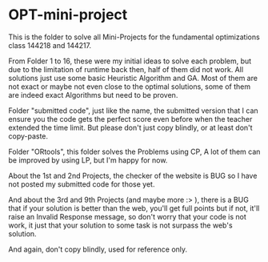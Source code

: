 # OPT-mini-project

This is the folder to solve all Mini-Projects for the fundamental optimizations class 144218 and 144217.

From Folder 1 to 16, these were my initial ideas to solve each problem, but due to the limitation of runtime back then, half of them did not work. All solutions just use some basic Heuristic Algorithm and GA. Most of them are not exact or maybe not even close to the optimal solutions, some of them are indeed exact Algorithms but need to be proven.

Folder "submitted code", just like the name, the submitted version that I can ensure you the code gets the perfect score even before when the teacher extended the time limit. But please don't just copy blindly, or at least don't copy-paste.

Folder "ORtools", this folder solves the Problems using CP, A lot of them can be improved by using LP, but I'm happy for now.

About the 1st and 2nd Projects, the checker of the website is BUG so I have not posted my submitted code for those yet.

And about the 3rd and 9th Projects (and maybe more :> ), there is a BUG that if your solution is better than the web, you'll get full points but if not, it'll raise an Invalid Response message, so don't worry that your code is not work, it just that your solution to some task is not surpass the web's solution.

And again, don't copy blindly, used for reference only.